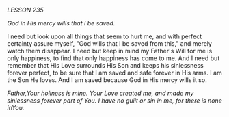 *LESSON 235*

*God in His mercy wills that I be saved.*

I need but look upon all things that seem to hurt me, and with perfect certainty assure myself, "God wills that I be saved from this," and merely watch them disappear. I need but keep in mind my Father's Will for me is only happiness, to find that only happiness has come to me. And I need but remember that His Love surrounds His Son and keeps his sinlessness forever perfect, to be sure that I am saved and safe forever in His arms. I am the Son He loves. And I am saved because God in His mercy wills it so.

_Father,Your holiness is mine. Your Love created me, and made my sinlessness forever part of You. I have no guilt or sin in me, for there is none inYou._